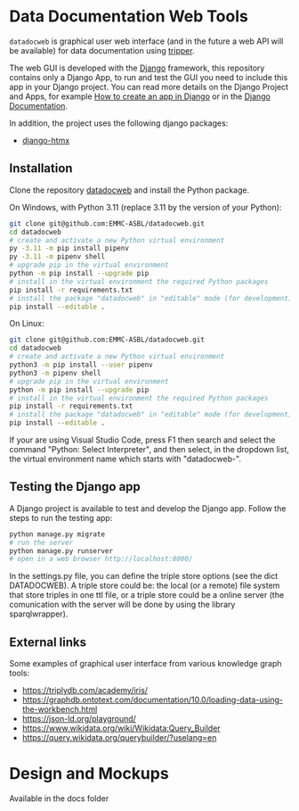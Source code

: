 Data Documentation Web Tools
============================

`datadocweb` is graphical user web interface (and in the future a web API will
be available) for data documentation using [tripper](https://github.com/EMMC-ASBL/tripper/).

The web GUI is developed with the [Django](https://www.djangoproject.com/)
framework, this repository contains only a Django App, to run and test the GUI
you need to include this app in your Django project. You can read more details
on the Django Project and Apps, for example [How to create an app in
Django](https://www.geeksforgeeks.org/how-to-create-an-app-in-django/) or in
the [Django Documentation](https://docs.djangoproject.com/en/5.1/).

In addition, the project uses the following django packages:

- [django-htmx](https://pypi.org/project/django-htmx/)

Installation
------------

Clone the repository [datadocweb](https://github.com/EMMC-ASBL/datadocweb.git)
and install the Python package.

On Windows, with Python 3.11 (replace 3.11 by the version of your Python):

```sh
git clone git@github.com:EMMC-ASBL/datadocweb.git
cd datadocweb
# create and activate a new Python virtual environment
py -3.11 -m pip install pipenv
py -3.11 -m pipenv shell
# upgrade pip in the virtual environment
python -m pip install --upgrade pip
# install in the virtual environment the required Python packages
pip install -r requirements.txt
# install the package "datadocweb" in "editable" mode (for development)
pip install --editable .
```

On Linux:

```sh
git clone git@github.com:EMMC-ASBL/datadocweb.git
cd datadocweb
# create and activate a new Python virtual environment
python3 -m pip install --user pipenv
python3 -m pipenv shell
# upgrade pip in the virtual environment
python -m pip install --upgrade pip
# install in the virtual environment the required Python packages
pip install -r requirements.txt
# install the package "datadocweb" in "editable" mode (for development)
pip install --editable .
```

If your are using Visual Studio Code, press F1 then search and select the
command "Python: Select Interpreter", and then select, in the dropdown list,
the virtual environment name which starts with "datadocweb-".

Testing the Django app
----------------------

A Django project is available to test and develop the Django app. Follow the
steps to run the testing app:

```sh
python manage.py migrate
# run the server
python manage.py runserver
# open in a web browser http://localhost:8000/
```

In the settings.py file, you can define the triple store options
(see the dict DATADOCWEB). A triple store could be: the local 
(or a remote) file system that store triples in one ttl file,
or a triple store could be a online server (the comunication 
with the server will be done by using the library sparqlwrapper).

External links
--------------

Some examples of graphical user interface from various knowledge graph tools:

 - https://triplydb.com/academy/iris/
 - https://graphdb.ontotext.com/documentation/10.0/loading-data-using-the-workbench.html
 - https://json-ld.org/playground/
 - https://www.wikidata.org/wiki/Wikidata:Query_Builder
 - https://query.wikidata.org/querybuilder/?uselang=en


Design and Mockups
============================

Available in the docs folder
